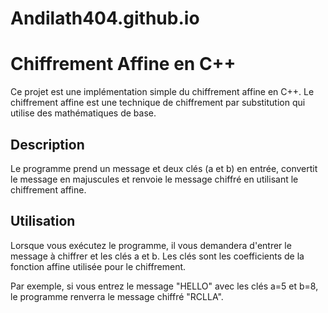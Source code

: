 # Andilath404.github.io

# Chiffrement Affine en C++

Ce projet est une implémentation simple du chiffrement affine en C++. 
Le chiffrement affine est une technique de chiffrement par substitution qui utilise des mathématiques de base.

## Description

Le programme prend un message et deux clés (a et b) en entrée,
convertit le message en majuscules et renvoie le message chiffré en utilisant le chiffrement affine.

## Utilisation

Lorsque vous exécutez le programme, il vous demandera d'entrer le message à chiffrer et les clés a et b. 
Les clés sont les coefficients de la fonction affine utilisée pour le chiffrement.

Par exemple, si vous entrez le message "HELLO" avec les clés a=5 et b=8, le programme renverra le message chiffré "RCLLA".
